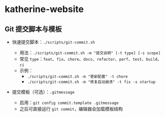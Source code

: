 # katherine-website

## Git 提交脚本与模板

- 快速提交脚本：`./scripts/git-commit.sh`
  - 用法：`./scripts/git-commit.sh -m "提交说明" [-t type] [-s scope]`
  - 常见 `type`：`feat`、`fix`、`chore`、`docs`、`refactor`、`perf`、`test`、`build`、`ci`
  - 示例：
    - `./scripts/git-commit.sh -m "更新配置" -t chore`
    - `./scripts/git-commit.sh -m "修复启动崩溃" -t fix -s startup`

- 提交模板（可选）：`.gitmessage`
  - 启用：`git config commit.template .gitmessage`
  - 之后可直接运行 `git commit`，编辑器会加载模板结构